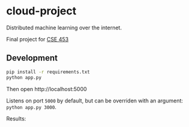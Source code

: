# cloud-project

Distributed machine learning over the internet.

Final project for [CSE 453](https://courses.cs.washington.edu/courses/cse453/21au/)

## Development

```bash
pip install -r requirements.txt
python app.py
```

Then open http://localhost:5000

Listens on port `5000` by default, but can be overriden with an argument: `python app.py 3000`.

Results:



